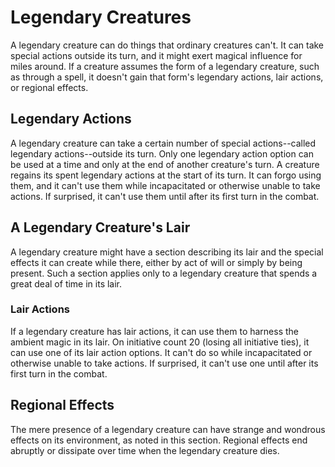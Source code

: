 # Legendary Creatures
A legendary creature can do things that ordinary creatures can't. It can take special actions outside its turn, and it might exert magical influence for miles around.
If a creature assumes the form of a legendary creature, such as through a spell, it doesn't gain that form's legendary actions, lair actions, or regional effects.

## Legendary Actions
A legendary creature can take a certain number of special actions--called legendary actions--outside its turn. Only one legendary action option can be used at a time and only at the end of another creature's turn. A creature regains its spent legendary actions at the start of its turn. It can forgo using them, and it can't use them while incapacitated or otherwise unable to take actions. If surprised, it can't use them until after its first turn in the combat.

## A Legendary Creature's Lair
A legendary creature might have a section describing its lair and the special effects it can create while there, either by act of will or simply by being present. Such a section applies only to a legendary creature that spends a great deal of time in its lair.
### Lair Actions
If a legendary creature has lair actions, it can use them to harness the ambient magic in its lair. On initiative count 20 (losing all initiative ties), it can use one of its lair action options. It can't do so while incapacitated or otherwise unable to take actions. If surprised, it can't use one until after its first turn in the combat.

## Regional Effects
The mere presence of a legendary creature can have strange and wondrous effects on its environment, as noted in this section. Regional effects end abruptly or dissipate over time when the legendary creature dies.

